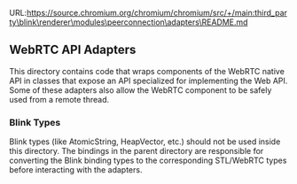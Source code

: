 URL:https://source.chromium.org/chromium/chromium/src/+/main:third_party\blink\renderer\modules\peerconnection\adapters\README.md
## WebRTC API Adapters

This directory contains code that wraps components of the WebRTC native API in
classes that expose an API specialized for implementing the Web API. Some of
these adapters also allow the WebRTC component to be safely used from a remote
thread.

### Blink Types

Blink types (like AtomicString, HeapVector, etc.) should not be used inside this
directory. The bindings in the parent directory are responsible for converting
the Blink binding types to the corresponding STL/WebRTC types before interacting
with the adapters.

